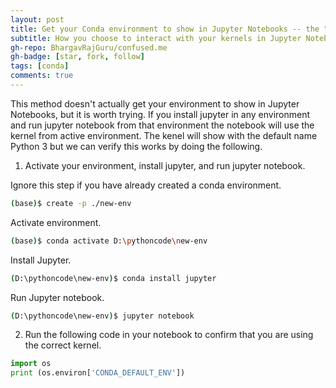 ```yaml
---
layout: post
title: Get your Conda environment to show in Jupyter Notebooks -- the "My Way"
subtitle: How you choose to interact with your kernels in Jupyter Notebook
gh-repo: BhargavRajGuru/confused.me
gh-badge: [star, fork, follow]
tags: [conda]
comments: true
---
```


This method doesn't actually get your environment to show in Jupyter Notebooks, but it is worth trying. If you install jupyter in any environment and run jupyter notebook from that environment the notebook will use the kernel from active environment. The kenel will show with the default name Python 3 but we can verify this works by doing the following.

1. Activate your environment, install jupyter, and run jupyter notebook.

Ignore this step if you have already created a conda environment.

```bash
(base)$ create -p ./new-env
```

Activate environment.

```bash
(base)$ conda activate D:\pythoncode\new-env
```

Install Jupyter.

```bash
(D:\pythoncode\new-env)$ conda install jupyter
```

Run Jupyter notebook.

```bash
(D:\pythoncode\new-env)$ jupyter notebook
```

<!-- {:start="2"} -->

2. Run the following code in your notebook to confirm that you are using the correct kernel.

```python
import os
print (os.environ['CONDA_DEFAULT_ENV'])
```

